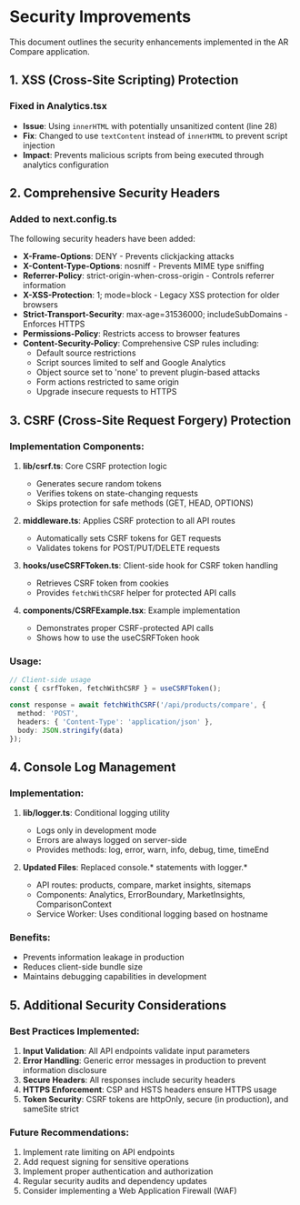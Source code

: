 # Security Improvements

This document outlines the security enhancements implemented in the AR Compare application.

## 1. XSS (Cross-Site Scripting) Protection

### Fixed in Analytics.tsx
- **Issue**: Using `innerHTML` with potentially unsanitized content (line 28)
- **Fix**: Changed to use `textContent` instead of `innerHTML` to prevent script injection
- **Impact**: Prevents malicious scripts from being executed through analytics configuration

## 2. Comprehensive Security Headers

### Added to next.config.ts
The following security headers have been added:

- **X-Frame-Options**: DENY - Prevents clickjacking attacks
- **X-Content-Type-Options**: nosniff - Prevents MIME type sniffing
- **Referrer-Policy**: strict-origin-when-cross-origin - Controls referrer information
- **X-XSS-Protection**: 1; mode=block - Legacy XSS protection for older browsers
- **Strict-Transport-Security**: max-age=31536000; includeSubDomains - Enforces HTTPS
- **Permissions-Policy**: Restricts access to browser features
- **Content-Security-Policy**: Comprehensive CSP rules including:
  - Default source restrictions
  - Script sources limited to self and Google Analytics
  - Object source set to 'none' to prevent plugin-based attacks
  - Form actions restricted to same origin
  - Upgrade insecure requests to HTTPS

## 3. CSRF (Cross-Site Request Forgery) Protection

### Implementation Components:

1. **lib/csrf.ts**: Core CSRF protection logic
   - Generates secure random tokens
   - Verifies tokens on state-changing requests
   - Skips protection for safe methods (GET, HEAD, OPTIONS)

2. **middleware.ts**: Applies CSRF protection to all API routes
   - Automatically sets CSRF tokens for GET requests
   - Validates tokens for POST/PUT/DELETE requests

3. **hooks/useCSRFToken.ts**: Client-side hook for CSRF token handling
   - Retrieves CSRF token from cookies
   - Provides `fetchWithCSRF` helper for protected API calls

4. **components/CSRFExample.tsx**: Example implementation
   - Demonstrates proper CSRF-protected API calls
   - Shows how to use the useCSRFToken hook

### Usage:
```typescript
// Client-side usage
const { csrfToken, fetchWithCSRF } = useCSRFToken();

const response = await fetchWithCSRF('/api/products/compare', {
  method: 'POST',
  headers: { 'Content-Type': 'application/json' },
  body: JSON.stringify(data)
});
```

## 4. Console Log Management

### Implementation:

1. **lib/logger.ts**: Conditional logging utility
   - Logs only in development mode
   - Errors are always logged on server-side
   - Provides methods: log, error, warn, info, debug, time, timeEnd

2. **Updated Files**: Replaced console.* statements with logger.*
   - API routes: products, compare, market insights, sitemaps
   - Components: Analytics, ErrorBoundary, MarketInsights, ComparisonContext
   - Service Worker: Uses conditional logging based on hostname

### Benefits:
- Prevents information leakage in production
- Reduces client-side bundle size
- Maintains debugging capabilities in development

## 5. Additional Security Considerations

### Best Practices Implemented:
1. **Input Validation**: All API endpoints validate input parameters
2. **Error Handling**: Generic error messages in production to prevent information disclosure
3. **Secure Headers**: All responses include security headers
4. **HTTPS Enforcement**: CSP and HSTS headers ensure HTTPS usage
5. **Token Security**: CSRF tokens are httpOnly, secure (in production), and sameSite strict

### Future Recommendations:
1. Implement rate limiting on API endpoints
2. Add request signing for sensitive operations
3. Implement proper authentication and authorization
4. Regular security audits and dependency updates
5. Consider implementing a Web Application Firewall (WAF)